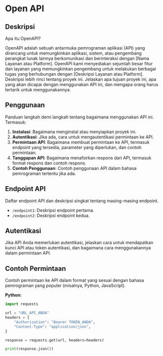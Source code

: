# Open API

## Deskripsi

Apa itu OpenAPI?

OpenAPI adalah sebuah antarmuka pemrograman aplikasi (API) yang dirancang untuk memungkinkan aplikasi, sistem, atau pengembang perangkat lunak lainnya berkomunikasi dan berinteraksi dengan [Nama Layanan atau Platform]. OpenAPI kami menyediakan sejumlah besar fitur dan layanan yang memungkinkan pengembang untuk melakukan berbagai tugas yang berhubungan dengan [Deskripsi Layanan atau Platform].
Deskripsi lebih rinci tentang proyek ini. Jelaskan apa tujuan proyek ini, apa yang akan dicapai dengan menggunakan API ini, dan mengapa orang harus tertarik untuk menggunakannya.

## Penggunaan

Panduan langkah demi langkah tentang bagaimana menggunakan API ini. Termasuk:

1. **Instalasi**: Bagaimana menginstal atau menyiapkan proyek ini.
2. **Autentikasi**: Jika ada, cara untuk mengautentikasi permintaan ke API.
3. **Permintaan API**: Bagaimana membuat permintaan ke API, termasuk endpoint yang tersedia, parameter yang diperlukan, dan contoh permintaan.
4. **Tanggapan API**: Bagaimana menafsirkan respons dari API, termasuk format respons dan contoh respons.
5. **Contoh Penggunaan**: Contoh penggunaan API dalam bahasa pemrograman tertentu jika ada.

## Endpoint API

Daftar endpoint API dan deskripsi singkat tentang masing-masing endpoint.

- `/endpoint1`: Deskripsi endpoint pertama.
- `/endpoint2`: Deskripsi endpoint kedua.

## Autentikasi

Jika API Anda memerlukan autentikasi, jelaskan cara untuk mendapatkan kunci API atau token autentikasi, dan bagaimana cara menggunakannya dalam permintaan API.

## Contoh Permintaan

Contoh permintaan ke API dalam format yang sesuai dengan bahasa pemrograman yang populer (misalnya, Python, JavaScript).

**Python:**

```python
import requests

url = "URL_API_ANDA"
headers = {
    "Authorization": "Bearer TOKEN_ANDA",
    "Content-Type": "application/json",
}

response = requests.get(url, headers=headers)

print(response.json())
```
